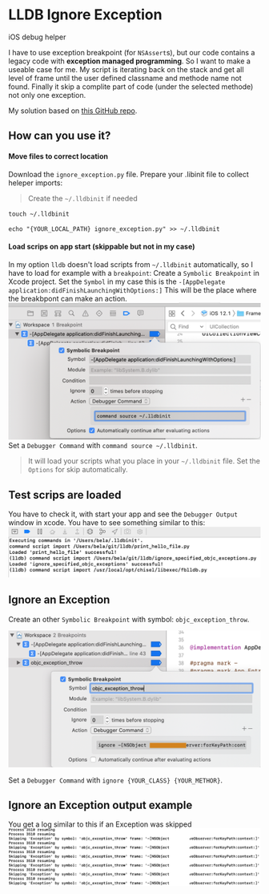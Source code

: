 # LLDB Ignore Exception

iOS debug helper

I have to use exception breakpoint (for `NSAssert`s), but our code contains a legacy code with **exception managed programming**. 
So I want to make a useable case for me.
My script is iterating back on the stack and get all level of frame until the user defined classname and methode name not found. Finally it skip a complite part of code (under the selected methode) not only one exception.

My solution based on [this GitHub repo](https://gist.github.com/chendo/6759305).

## How can you use it?

#### Move files to correct location

Download the `ignore_exception.py` file.
Prepare your .libinit file to collect heleper imports:
> Create the `~/.lldbinit` if needed
```
touch ~/.lldbinit
```
```
echo "{YOUR_LOCAL_PATH} ignore_exception.py" >> ~/.lldbinit
```

#### Load scrips on app start (skippable but not in my case)

In my option `lldb` doesn't load scripts from `~/.lldbinit` automatically, so I have to load for example with a `breakpoint`:
Create a `Symbolic Breakpoint` in Xcode project.
Set the `Symbol` in my case this is the `-[AppDelegate application:didFinishLaunchingWithOptions:]`
This will be the place where the breakbpont can make an action.
![1](Images/1.png)
Set a `Debugger Command` with `command source ~/.lldbinit`.
> It will load your scripts what you place in your `~/.lldbinit` file.
Set the `Options` for skip automatically.

## Test scrips are loaded
You have to check it, with start your app and see the `Debugger Output` window in xcode.
You have to see something similar to this:
![2](Images/2.png)

## Ignore an Exception
Create an other `Symbolic Breakpoint` with symbol: `objc_exception_throw`.

![3](Images/3.png)

Set a `Debugger Command` with `ignore {YOUR_CLASS} {YOUR_METHOR}`.

## Ignore an Exception output example 
You get a log similar to this if an Exception was skipped
![4](Images/4.png)


